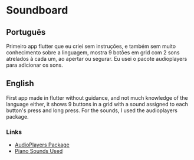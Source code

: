 # Soundboard

## Português
Primeiro app flutter que eu criei sem instruções, e também sem muito conhecimento sobre a 
linguagem, mostra 9 botões em grid com 2 sons atrelados à cada um, ao apertar ou segurar.
Eu usei o pacote audioplayers para adicionar os sons.

## English
First app made in flutter without guidance, and not much knowledge of the language either,
it shows 9 buttons in a grid with a sound assigned to each button's press and long press.
For the sounds, I used the audioplayers package.

### Links

 - [AudioPlayers Package](https://pub.dev/packages/audioplayers_with_rate)
 - [Piano Sounds Used](https://archive.org/details/24-piano-keys/key08.mp3)